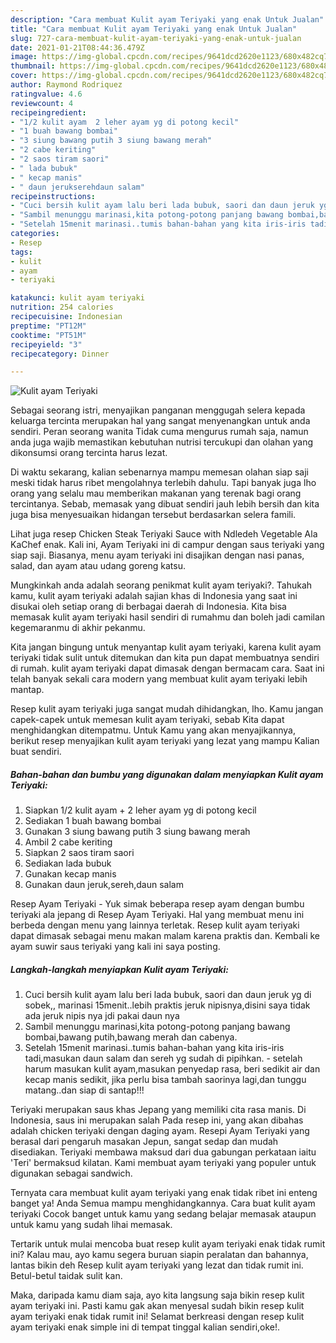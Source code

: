 ```yaml
---
description: "Cara membuat Kulit ayam Teriyaki yang enak Untuk Jualan"
title: "Cara membuat Kulit ayam Teriyaki yang enak Untuk Jualan"
slug: 727-cara-membuat-kulit-ayam-teriyaki-yang-enak-untuk-jualan
date: 2021-01-21T08:44:36.479Z
image: https://img-global.cpcdn.com/recipes/9641dcd2620e1123/680x482cq70/kulit-ayam-teriyaki-foto-resep-utama.jpg
thumbnail: https://img-global.cpcdn.com/recipes/9641dcd2620e1123/680x482cq70/kulit-ayam-teriyaki-foto-resep-utama.jpg
cover: https://img-global.cpcdn.com/recipes/9641dcd2620e1123/680x482cq70/kulit-ayam-teriyaki-foto-resep-utama.jpg
author: Raymond Rodriquez
ratingvalue: 4.6
reviewcount: 4
recipeingredient:
- "1/2 kulit ayam  2 leher ayam yg di potong kecil"
- "1 buah bawang bombai"
- "3 siung bawang putih 3 siung bawang merah"
- "2 cabe keriting"
- "2 saos tiram saori"
- " lada bubuk"
- " kecap manis"
- " daun jerukserehdaun salam"
recipeinstructions:
- "Cuci bersih kulit ayam lalu beri lada bubuk, saori dan daun jeruk yg di sobek,, marinasi 15menit..lebih praktis jeruk nipisnya,disini saya tidak ada jeruk nipis nya jdi pakai daun nya"
- "Sambil menunggu marinasi,kita potong-potong panjang bawang bombai,bawang putih,bawang merah dan cabenya."
- "Setelah 15menit marinasi..tumis bahan-bahan yang kita iris-iris tadi,masukan daun salam dan sereh yg sudah di pipihkan.  setelah harum masukan kulit ayam,masukan penyedap rasa, beri sedikit air dan kecap manis sedikit, jika perlu bisa tambah saorinya lagi,dan tunggu matang..dan siap di santap!!!"
categories:
- Resep
tags:
- kulit
- ayam
- teriyaki

katakunci: kulit ayam teriyaki 
nutrition: 254 calories
recipecuisine: Indonesian
preptime: "PT12M"
cooktime: "PT51M"
recipeyield: "3"
recipecategory: Dinner

---
```



![Kulit ayam Teriyaki](https://img-global.cpcdn.com/recipes/9641dcd2620e1123/680x482cq70/kulit-ayam-teriyaki-foto-resep-utama.jpg)

Sebagai seorang istri, menyajikan panganan menggugah selera kepada keluarga tercinta merupakan hal yang sangat menyenangkan untuk anda sendiri. Peran seorang  wanita Tidak cuma mengurus rumah saja, namun anda juga wajib memastikan kebutuhan nutrisi tercukupi dan olahan yang dikonsumsi orang tercinta harus lezat.

Di waktu  sekarang, kalian sebenarnya mampu memesan olahan siap saji meski tidak harus ribet mengolahnya terlebih dahulu. Tapi banyak juga lho orang yang selalu mau memberikan makanan yang terenak bagi orang tercintanya. Sebab, memasak yang dibuat sendiri jauh lebih bersih dan kita juga bisa menyesuaikan hidangan tersebut berdasarkan selera famili. 

Lihat juga resep Chicken Steak Teriyaki Sauce with Ndledeh Vegetable Ala KaChef enak. Kali ini, Ayam Teriyaki ini di campur dengan saus teriyaki yang siap saji. Biasanya, menu ayam teriyaki ini disajikan dengan nasi panas, salad, dan ayam atau udang goreng katsu.

Mungkinkah anda adalah seorang penikmat kulit ayam teriyaki?. Tahukah kamu, kulit ayam teriyaki adalah sajian khas di Indonesia yang saat ini disukai oleh setiap orang di berbagai daerah di Indonesia. Kita bisa memasak kulit ayam teriyaki hasil sendiri di rumahmu dan boleh jadi camilan kegemaranmu di akhir pekanmu.

Kita jangan bingung untuk menyantap kulit ayam teriyaki, karena kulit ayam teriyaki tidak sulit untuk ditemukan dan kita pun dapat membuatnya sendiri di rumah. kulit ayam teriyaki dapat dimasak dengan bermacam cara. Saat ini telah banyak sekali cara modern yang membuat kulit ayam teriyaki lebih mantap.

Resep kulit ayam teriyaki juga sangat mudah dihidangkan, lho. Kamu jangan capek-capek untuk memesan kulit ayam teriyaki, sebab Kita dapat menghidangkan ditempatmu. Untuk Kamu yang akan menyajikannya, berikut resep menyajikan kulit ayam teriyaki yang lezat yang mampu Kalian buat sendiri.

<!--inarticleads1-->

##### Bahan-bahan dan bumbu yang digunakan dalam menyiapkan Kulit ayam Teriyaki:

1. Siapkan 1/2 kulit ayam + 2 leher ayam yg di potong kecil
1. Sediakan 1 buah bawang bombai
1. Gunakan 3 siung bawang putih 3 siung bawang merah
1. Ambil 2 cabe keriting
1. Siapkan 2 saos tiram saori
1. Sediakan  lada bubuk
1. Gunakan  kecap manis
1. Gunakan  daun jeruk,sereh,daun salam


Resep Ayam Teriyaki - Yuk simak beberapa resep ayam dengan bumbu teriyaki ala jepang di Resep Ayam Teriyaki. Hal yang membuat menu ini berbeda dengan menu yang lainnya terletak. Resep kulit ayam teriyaki dapat dimasak sebagai menu makan malam karena praktis dan. Kembali ke ayam suwir saus teriyaki yang kali ini saya posting. 

<!--inarticleads2-->

##### Langkah-langkah menyiapkan Kulit ayam Teriyaki:

1. Cuci bersih kulit ayam lalu beri lada bubuk, saori dan daun jeruk yg di sobek,, marinasi 15menit..lebih praktis jeruk nipisnya,disini saya tidak ada jeruk nipis nya jdi pakai daun nya
1. Sambil menunggu marinasi,kita potong-potong panjang bawang bombai,bawang putih,bawang merah dan cabenya.
1. Setelah 15menit marinasi..tumis bahan-bahan yang kita iris-iris tadi,masukan daun salam dan sereh yg sudah di pipihkan. -  setelah harum masukan kulit ayam,masukan penyedap rasa, beri sedikit air dan kecap manis sedikit, jika perlu bisa tambah saorinya lagi,dan tunggu matang..dan siap di santap!!!


Teriyaki merupakan saus khas Jepang yang memiliki cita rasa manis. Di Indonesia, saus ini merupakan salah Pada resep ini, yang akan dibahas adalah chicken teriyaki dengan daging ayam. Resepi Ayam Teriyaki yang berasal dari pengaruh masakan Jepun, sangat sedap dan mudah disediakan. Teriyaki membawa maksud dari dua gabungan perkataan iaitu &#39;Teri&#39; bermaksud kilatan. Kami membuat ayam teriyaki yang populer untuk digunakan sebagai sandwich. 

Ternyata cara membuat kulit ayam teriyaki yang enak tidak ribet ini enteng banget ya! Anda Semua mampu menghidangkannya. Cara buat kulit ayam teriyaki Cocok banget untuk kamu yang sedang belajar memasak ataupun untuk kamu yang sudah lihai memasak.

Tertarik untuk mulai mencoba buat resep kulit ayam teriyaki enak tidak rumit ini? Kalau mau, ayo kamu segera buruan siapin peralatan dan bahannya, lantas bikin deh Resep kulit ayam teriyaki yang lezat dan tidak rumit ini. Betul-betul taidak sulit kan. 

Maka, daripada kamu diam saja, ayo kita langsung saja bikin resep kulit ayam teriyaki ini. Pasti kamu gak akan menyesal sudah bikin resep kulit ayam teriyaki enak tidak rumit ini! Selamat berkreasi dengan resep kulit ayam teriyaki enak simple ini di tempat tinggal kalian sendiri,oke!.

